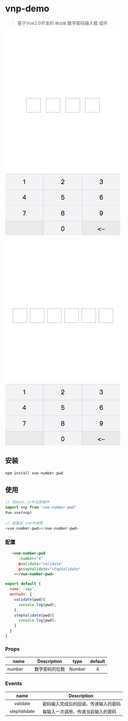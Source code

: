 # vnp-demo
> 基于Vue2.0开发的 <code>移动端</code> 数字密码输入框 组件

![演示1](https://github.com/EastblueOkay/vue-number-pwd/blob/master/static/Snip20180102_1.png)

![演示2](https://github.com/EastblueOkay/vue-number-pwd/blob/master/static/Snip20180102_2.png)


## 安装
```js
npm install vue-number-pwd
```

## 使用
```js
// 在main.js中注册插件
import vnp from "vue-number-pwd"
Vue.use(vnp)

// 直接在.vue中使用
<vue-number-pwd></vue-number-pwd>
```


### 配置
```html
   <vue-number-pwd 
      :number="4"
      @validate="validate"
      @stepValidate="stepValidate"
    ></vue-number-pwd>
```

```javascript
export default {
  name: 'app',
  methods: {
    validate(pwd){
      console.log(pwd);
    },
    stepValidate(pwd){
      console.log(pwd);
    }
  }
}
```

### Props

|    name    |    Description   |   type   |default|
| -----------------  | ---------------- | :--------: | :----------: |
| number       | 数字密码的位数 |Number| 4

### Events

| name | Description   |
| :--------:   | -----  |
|    validate    |  密码输入完成后的回调，传递输入的密码
|    stepValidate  |  每输入一次调用，传递当前输入的密码
